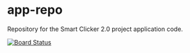# app-repo
Repository for the Smart Clicker 2.0 project application code.

[![Board Status](https://dev.azure.com/OL-Smart-Clicker-ORG/b4333871-f109-4a8f-96eb-82e32a3b72e1/f31e428a-9e33-4ff6-9174-9b45ebfa63a4/_apis/work/boardbadge/f16ad1fc-47f3-4881-a2aa-b26b186fdd60?columnOptions=1)](https://dev.azure.com/OL-Smart-Clicker-ORG/b4333871-f109-4a8f-96eb-82e32a3b72e1/_boards/board/t/f31e428a-9e33-4ff6-9174-9b45ebfa63a4/Issues/)
